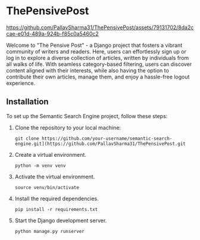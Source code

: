 # ThePensivePost



https://github.com/PallavSharma31/ThePensivePost/assets/79131702/8da2ccae-e01d-489a-924b-f85c0a5460c2


Welcome to "The Pensive Post" - a Django project that fosters a vibrant community of writers and readers. Here, users can effortlessly sign up or log in to explore a diverse collection of articles, written by individuals from all walks of life. With seamless category-based filtering, users can discover content aligned with their interests, while also having the option to contribute their own articles, manage them, and enjoy a hassle-free logout experience. 

## Installation

To set up the Semantic Search Engine project, follow these steps:

1. Clone the repository to your local machine:

   ```shell
   git clone https://github.com/your-username/semantic-search-engine.git](https://github.com/PallavSharma31/ThePensivePost.git
 2. Create a virtual environment.

    ```shell
    python -m venv venv

 3. Activate the virtual environment.

    ```shell
    source venv/bin/activate

 4. Install the required dependencies.

    ```shell
    pip install -r requirements.txt

  5. Start the Django development server.

     ```shell
     python manage.py runserver  
